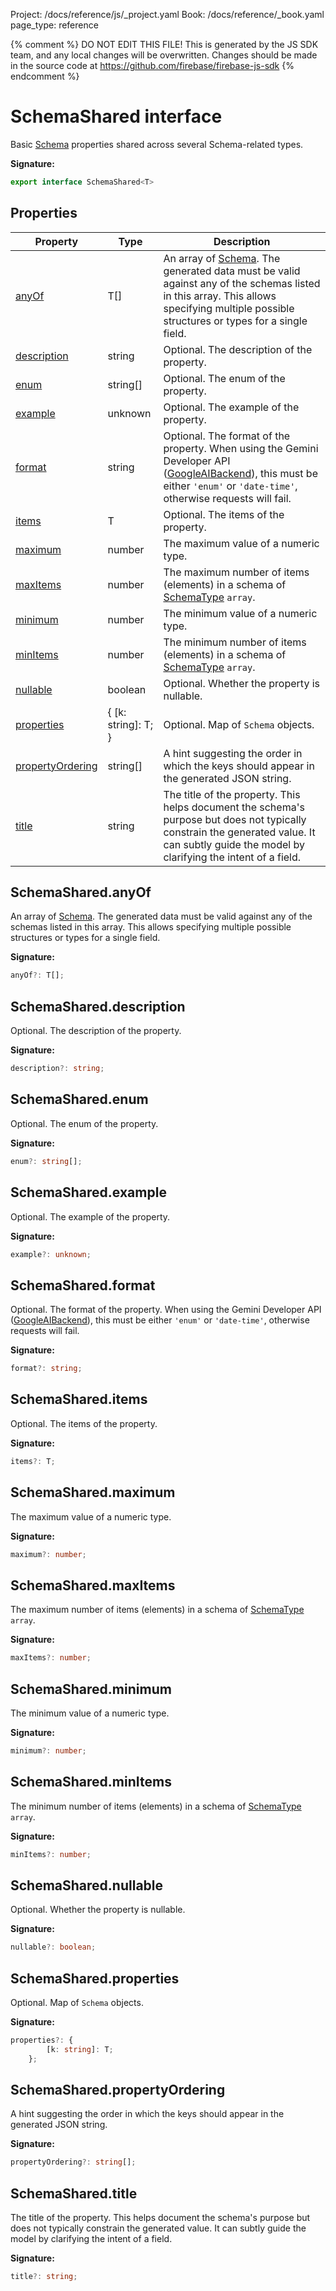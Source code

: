 Project: /docs/reference/js/_project.yaml
Book: /docs/reference/_book.yaml
page_type: reference

{% comment %}
DO NOT EDIT THIS FILE!
This is generated by the JS SDK team, and any local changes will be
overwritten. Changes should be made in the source code at
https://github.com/firebase/firebase-js-sdk
{% endcomment %}

# SchemaShared interface
Basic [Schema](./ai.schema.md#schema_class) properties shared across several Schema-related types.

<b>Signature:</b>

```typescript
export interface SchemaShared<T> 
```

## Properties

|  Property | Type | Description |
|  --- | --- | --- |
|  [anyOf](./ai.schemashared.md#schemasharedanyof) | T\[\] | An array of [Schema](./ai.schema.md#schema_class)<!-- -->. The generated data must be valid against any of the schemas listed in this array. This allows specifying multiple possible structures or types for a single field. |
|  [description](./ai.schemashared.md#schemashareddescription) | string | Optional. The description of the property. |
|  [enum](./ai.schemashared.md#schemasharedenum) | string\[\] | Optional. The enum of the property. |
|  [example](./ai.schemashared.md#schemasharedexample) | unknown | Optional. The example of the property. |
|  [format](./ai.schemashared.md#schemasharedformat) | string | Optional. The format of the property. When using the Gemini Developer API ([GoogleAIBackend](./ai.googleaibackend.md#googleaibackend_class)<!-- -->), this must be either <code>'enum'</code> or <code>'date-time'</code>, otherwise requests will fail. |
|  [items](./ai.schemashared.md#schemashareditems) | T | Optional. The items of the property. |
|  [maximum](./ai.schemashared.md#schemasharedmaximum) | number | The maximum value of a numeric type. |
|  [maxItems](./ai.schemashared.md#schemasharedmaxitems) | number | The maximum number of items (elements) in a schema of [SchemaType](./ai.md#schematype) <code>array</code>. |
|  [minimum](./ai.schemashared.md#schemasharedminimum) | number | The minimum value of a numeric type. |
|  [minItems](./ai.schemashared.md#schemasharedminitems) | number | The minimum number of items (elements) in a schema of [SchemaType](./ai.md#schematype) <code>array</code>. |
|  [nullable](./ai.schemashared.md#schemasharednullable) | boolean | Optional. Whether the property is nullable. |
|  [properties](./ai.schemashared.md#schemasharedproperties) | { \[k: string\]: T; } | Optional. Map of <code>Schema</code> objects. |
|  [propertyOrdering](./ai.schemashared.md#schemasharedpropertyordering) | string\[\] | A hint suggesting the order in which the keys should appear in the generated JSON string. |
|  [title](./ai.schemashared.md#schemasharedtitle) | string | The title of the property. This helps document the schema's purpose but does not typically constrain the generated value. It can subtly guide the model by clarifying the intent of a field. |

## SchemaShared.anyOf

An array of [Schema](./ai.schema.md#schema_class)<!-- -->. The generated data must be valid against any of the schemas listed in this array. This allows specifying multiple possible structures or types for a single field.

<b>Signature:</b>

```typescript
anyOf?: T[];
```

## SchemaShared.description

Optional. The description of the property.

<b>Signature:</b>

```typescript
description?: string;
```

## SchemaShared.enum

Optional. The enum of the property.

<b>Signature:</b>

```typescript
enum?: string[];
```

## SchemaShared.example

Optional. The example of the property.

<b>Signature:</b>

```typescript
example?: unknown;
```

## SchemaShared.format

Optional. The format of the property. When using the Gemini Developer API ([GoogleAIBackend](./ai.googleaibackend.md#googleaibackend_class)<!-- -->), this must be either `'enum'` or `'date-time'`<!-- -->, otherwise requests will fail.

<b>Signature:</b>

```typescript
format?: string;
```

## SchemaShared.items

Optional. The items of the property.

<b>Signature:</b>

```typescript
items?: T;
```

## SchemaShared.maximum

The maximum value of a numeric type.

<b>Signature:</b>

```typescript
maximum?: number;
```

## SchemaShared.maxItems

The maximum number of items (elements) in a schema of [SchemaType](./ai.md#schematype) `array`<!-- -->.

<b>Signature:</b>

```typescript
maxItems?: number;
```

## SchemaShared.minimum

The minimum value of a numeric type.

<b>Signature:</b>

```typescript
minimum?: number;
```

## SchemaShared.minItems

The minimum number of items (elements) in a schema of [SchemaType](./ai.md#schematype) `array`<!-- -->.

<b>Signature:</b>

```typescript
minItems?: number;
```

## SchemaShared.nullable

Optional. Whether the property is nullable.

<b>Signature:</b>

```typescript
nullable?: boolean;
```

## SchemaShared.properties

Optional. Map of `Schema` objects.

<b>Signature:</b>

```typescript
properties?: {
        [k: string]: T;
    };
```

## SchemaShared.propertyOrdering

A hint suggesting the order in which the keys should appear in the generated JSON string.

<b>Signature:</b>

```typescript
propertyOrdering?: string[];
```

## SchemaShared.title

The title of the property. This helps document the schema's purpose but does not typically constrain the generated value. It can subtly guide the model by clarifying the intent of a field.

<b>Signature:</b>

```typescript
title?: string;
```
